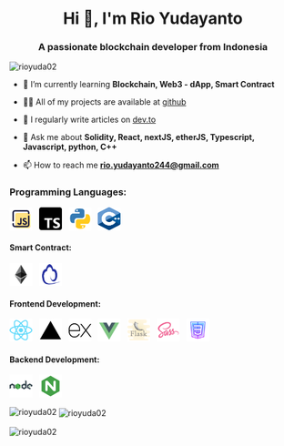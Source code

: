 <h1 align="center">Hi 👋, I'm Rio Yudayanto</h1>
<h3 align="center">A passionate blockchain developer from Indonesia</h3>

<p align="left"> <img src="https://komarev.com/ghpvc/?username=rioyuda02&label=Profile%20views&color=0e75b6&style=flat" alt="rioyuda02" /> </p>


- 🌱 I’m currently learning **Blockchain, Web3 - dApp, Smart Contract**

- 👨‍💻 All of my projects are available at [github](https://github.com/rioyuda02)

- 📝 I regularly write articles on [dev.to](https://dev.to/rioyuda02)

- 💬 Ask me about **Solidity, React, nextJS, etherJS, Typescript, Javascript, python, C++**

- 📫 How to reach me **rio.yudayanto244@gmail.com**


<h3 align="left">Programming Languages:</h3>
<a href="https://www.javascript.com/" target="_blank" rel="noreferrer"> <img src="https://raw.githubusercontent.com/rioyuda02/Icons/main/JS/js.svg" alt="JS" width="40" height="40"/></a>&#160&#160
<a href="https://www.typescriptlang.org/" target="_blank" rel="noreferrer"> <img src="https://raw.githubusercontent.com/rioyuda02/Icons/main/TypeScript/typescript.svg" alt="Typescript" width="40" height="40"/></a>&#160&#160
<a href="https://www.python.org/" target="_blank" rel="noreferrer"> <img src="https://raw.githubusercontent.com/rioyuda02/Icons/main/Python/python.svg" alt="Python" width="40" height="40"/></a>&#160&#160
<a href="https://en.wikibooks.org/wiki/C%2B%2B_Programming" target="_blank" rel="noreferrer"> <img src="https://raw.githubusercontent.com/rioyuda02/Icons/main/C%2B%2B/c.svg" alt="C++" width="40" height="40"/></a>&#160&#160

<h4 align="left">Smart Contract:</h4>
<p align="left">  
<a href="https://docs.soliditylang.org/en/v0.8.26/" target="_blank" rel="noreferrer"> <img src="https://raw.githubusercontent.com/rioyuda02/Icons/main/Solidity/ethereum.svg" alt="Solidity" width="40" height="40"/></a>&#160&#160
<a href="https://docs.ethers.org/v5/" target="_blank" rel="noreferrer"> <img src="https://raw.githubusercontent.com/rioyuda02/Icons/main/EtherJS/ethers.svg" alt="EtherJS" width="40" height="40"/></a>&#160&#160

<h4 align="left">Frontend Development:</h4>
<p align="left">  
<a href="https://react.dev/" target="_blank" rel="noreferrer"> <img src="https://raw.githubusercontent.com/rioyuda02/Icons/main/React/react.svg" alt="React" width="40" height="40"/></a>&#160&#160
<a href="https://nextjs.org/" target="_blank" rel="noreferrer"> <img src="https://raw.githubusercontent.com/rioyuda02/Icons/main/NextJSbyVercel/vercel.svg" alt="NextJS" width="40" height="40"/></a>&#160&#160
<a href="https://expressjs.com/" target="_blank" rel="noreferrer"> <img src="https://raw.githubusercontent.com/rioyuda02/Icons/main/ExpressJS/expressjs.svg" alt="ExpressJS" width="40" height="40"/></a>&#160&#160
<a href="https://vuejs.org/" target="_blank" rel="noreferrer"> <img src="https://raw.githubusercontent.com/rioyuda02/Icons/main/VueJS/vueJS.svg" alt="VueJS" width="40" height="40"/></a>&#160&#160
<a href="https://flask.palletsprojects.com/en/3.0.x/" target="_blank" rel="noreferrer"> <img src="https://raw.githubusercontent.com/rioyuda02/Icons/main/Flask/flask.svg" alt="Flask" width="40" height="40"/></a>&#160&#160
<a href="https://sass-lang.com/" target="_blank" rel="noreferrer"> <img src="https://raw.githubusercontent.com/rioyuda02/Icons/main/Sass/sass.svg" alt="Sass" width="40" height="40"/></a>&#160&#160
<a href="https://web.dev/learn/css" target="_blank" rel="noreferrer"> <img src="https://raw.githubusercontent.com/rioyuda02/Icons/main/CSS/css.svg" alt="CSS" width="40" height="40"/></a>&#160&#160

<h4 align="left">Backend Development:</h4>
<p align="left">  
<a href="https://nodejs.org/en" target="_blank" rel="noreferrer"> <img src="https://raw.githubusercontent.com/rioyuda02/Icons/main/NodeJS/node.svg" alt="nodeJS" width="40" height="40"/></a>&#160&#160
<a href="https://nginx.org/en/" target="_blank" rel="noreferrer"> <img src="https://raw.githubusercontent.com/rioyuda02/Icons/main/NGINX/nginx.svg" alt="Nginx" width="40" height="40"/></a>&#160&#160
  
</p>

<p><img align="left" src="https://github-readme-stats.vercel.app/api/top-langs?username=rioyuda02&show_icons=true&locale=en&layout=compact" alt="rioyuda02" /></p>

<p>&nbsp;<img align="center" src="https://github-readme-stats.vercel.app/api?username=rioyuda02&show_icons=true&locale=en" alt="rioyuda02" /></p>

<p><img align="center" src="https://github-readme-streak-stats.herokuapp.com/?user=rioyuda02&" alt="rioyuda02" /></p>
